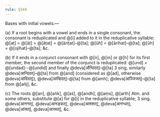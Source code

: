 ```yaml
---
rule: §549
---
```


Bases with initial vowels:—

(a) If a root begins with a vowel and ends in a single consonant, the consonant is reduplicated and @[i] added to it in the reduplicative syllable: @[aṭ] = @[āṭ] = @[āṭaṭ] = @[āriṭat]–@[ta]; @[ūh] = @[ārihat]–@[ta]; @[ūh] = @[ojihat]–@[ta]; &c.

(b) If it ends in a conjunct consonant with @[n], @[m] or @[h] for its first member, the second member of the conjunct is reduplicated: @[und] = @[undad]--@[undid] and finally @deva[औन्दिदत्]–@[ta] 3 sing, similarly @deva[आन्दिदत्]–@[ta] from @[and] (considered as @[ad], otherwise @deva[आदिदत्]), @deva[आम्हिदत्]–@[ta] from @[amh]; @deva[आञ्जिजत्]–@[ta] from @[añj], &c.

(c) The roots @[an], @[aṅk], @[aś], @[andh], @[aṃs], @[arth] Atm. and some others, substitute @[a] for @[i] in the reduplicative syllable; 3 sing. @deva[आननत्], @deva[आनङ्कत्], @deva[आशशत्], @deva[आनन्धत्], @deva[आंसत्], @deva[आरथत्], &c.